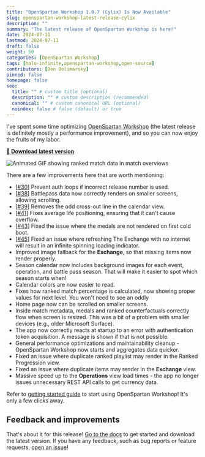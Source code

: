 ```yaml
---
title: "OpenSpartan Workshop 1.0.7 (Cylix) Is Now Available"
slug: openspartan-workshop-latest-release-cylix
description: ""
summary: "The latest release of OpenSpartan Workshop is here!"
date: 2024-07-11
lastmod: 2024-07-11
draft: false
weight: 50
categories: [OpenSpartan Workshop]
tags: [halo-infinite,openspartan-workshop,open-source]
contributors: [Den Delimarsky]
pinned: false
homepage: false
seo:
  title: "" # custom title (optional)
  description: "" # custom description (recommended)
  canonical: "" # custom canonical URL (optional)
  noindex: false # false (default) or true
---
```


I've spent some time optimizing [OpenSpartan Workshop](https://www.openspartan.com/docs/workshop/guides/get-started/) (the latest release is definitely mostly a performance improvement), and so you can now enjoy the fruits of my labor.

[**🚀 Download latest version**](https://github.com/OpenSpartan/openspartan-workshop/releases/download/1.0.7/OpenSpartan.Workshop.Installer.Bundle.exe)

![Animated GIF showing ranked match data in match overviews](images/blog/openspartan-workshop-latest-release-cylix/openspartan-workshop-latest.gif)

There are a few improvements here that are worth mentioning:

- [[#30](https://github.com/OpenSpartan/openspartan-workshop/issues/30)] Prevent auth loops if incorrect release number is used.
- [[#38](https://github.com/OpenSpartan/openspartan-workshop/issues/38)] Battlepass data now correctly renders on smaller screens, allowing scrolling.
- [[#39](https://github.com/OpenSpartan/openspartan-workshop/issues/39)] Removes the odd cross-out line in the calendar view.
- [[#41](https://github.com/OpenSpartan/openspartan-workshop/issues/41)] Fixes average life positioning, ensuring that it can't cause overflow.
- [[#43](https://github.com/OpenSpartan/openspartan-workshop/issues/43)] Fixed the issue where the medals are not rendered on first cold boot.
- [[#45](https://github.com/OpenSpartan/openspartan-workshop/issues/45)] Fixed an issue where refreshing The Exchange with no internet will result in an infinite spinning loading indicator.
- Improved image fallback for the **Exchange**, so that missing items now render properly.
- Season calendar now includes background images for each event, operation, and battle pass season. That will make it easier to spot which season starts when!
- Calendar colors are now easier to read.
- Fixes how ranked match percentage is calculated, now showing proper values for next level. You won't need to see an oddly 
- Home page now can be scrolled on smaller screens.
- Inside match metadata, medals and ranked counterfactuals correctly flow when screen is resized. This was a bit of a problem with smaller devices (e.g., older Microsoft Surface).
- The app now correctly reacts at startup to an error with authentication token acquisition. A message is shown if that is not possible.
- General performance optimizations and maintainability cleanup - OpenSpartan Workshop now starts and aggregates data quicker.
- Fixed an issue where duplicate ranked playlist may render in the Ranked Progression view.
- Fixed an issue where duplicate items may render in the **Exchange** view.
- Massive speed up to the **Operations** view load times - the app no longer issues unnecessary REST API calls to get currency data.

Refer to [getting started guide](https://www.openspartan.com/docs/workshop/guides/get-started/) to start using OpenSpartan Workshop! It's only a few clicks away.

## Feedback and improvements

That's about it for this release! [Go to the docs](/docs/workshop/guides/get-started/) to get started and download the latest version. If you have any feedback, such as bug reports or feature requests, [open an issue](https://github.com/OpenSpartan/openspartan-workshop/issues)!
